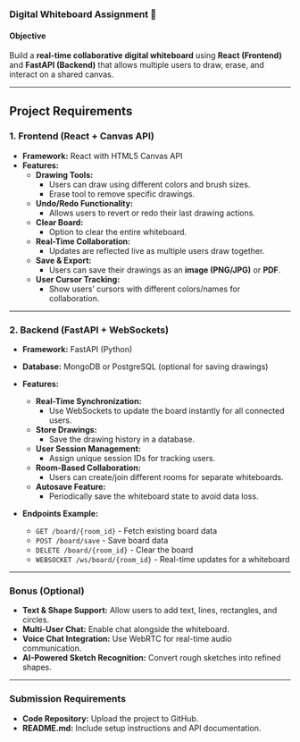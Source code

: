 ### **Digital Whiteboard Assignment** 🎨  

#### **Objective**  
Build a **real-time collaborative digital whiteboard** using **React (Frontend)** and **FastAPI (Backend)** that allows multiple users to draw, erase, and interact on a shared canvas.  

---  

## **Project Requirements**  

### **1. Frontend (React + Canvas API)**  
- **Framework:** React with HTML5 Canvas API  
- **Features:**  
  - **Drawing Tools:**  
    - Users can draw using different colors and brush sizes.  
    - Erase tool to remove specific drawings.  
  - **Undo/Redo Functionality:**  
    - Allows users to revert or redo their last drawing actions.  
  - **Clear Board:**  
    - Option to clear the entire whiteboard.  
  - **Real-Time Collaboration:**  
    - Updates are reflected live as multiple users draw together.  
  - **Save & Export:**  
    - Users can save their drawings as an **image (PNG/JPG)** or **PDF**.  
  - **User Cursor Tracking:**  
    - Show users’ cursors with different colors/names for collaboration.  

---

### **2. Backend (FastAPI + WebSockets)**  
- **Framework:** FastAPI (Python)  
- **Database:** MongoDB or PostgreSQL (optional for saving drawings)  
- **Features:**  
  - **Real-Time Synchronization:**  
    - Use WebSockets to update the board instantly for all connected users.  
  - **Store Drawings:**  
    - Save the drawing history in a database.  
  - **User Session Management:**  
    - Assign unique session IDs for tracking users.  
  - **Room-Based Collaboration:**  
    - Users can create/join different rooms for separate whiteboards.  
  - **Autosave Feature:**  
    - Periodically save the whiteboard state to avoid data loss.  

- **Endpoints Example:**  
  - `GET /board/{room_id}` - Fetch existing board data  
  - `POST /board/save` - Save board data  
  - `DELETE /board/{room_id}` - Clear the board  
  - `WEBSOCKET /ws/board/{room_id}` - Real-time updates for a whiteboard  

---

### **Bonus (Optional)**  
- **Text & Shape Support:** Allow users to add text, lines, rectangles, and circles.  
- **Multi-User Chat:** Enable chat alongside the whiteboard.  
- **Voice Chat Integration:** Use WebRTC for real-time audio communication.  
- **AI-Powered Sketch Recognition:** Convert rough sketches into refined shapes.  

---

### **Submission Requirements**  
- **Code Repository:** Upload the project to GitHub.  
- **README.md:** Include setup instructions and API documentation.  

